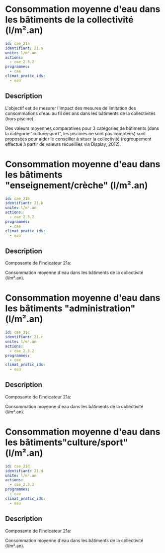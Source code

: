 # Consommation moyenne d'eau dans les bâtiments de la collectivité (l/m².an)
```yaml
id: cae_21a
identifiant: 21.a
unite: l/m².an
actions:
  - cae_2.3.2
programmes:
  - cae
climat_pratic_ids:
  - eau
```
## Description
L'objectif est de mesurer l'impact des mesures de limitation des consommations d'eau au fil des ans dans les bâtiments de la collectivités (hors piscine).

Des valeurs moyennes comparatives pour 3 catégories de bâtiments (dans la catégorie "culture/sport", les piscines ne sont pas comptées) sont proposées pour aider le conseiller à situer la collectivité (regroupement effectué à partir de valeurs recueillies via Display, 2012).




# Consommation moyenne d'eau dans les bâtiments "enseignement/crèche" (l/m².an)
```yaml
id: cae_21b
identifiant: 21.b
unite: l/m².an
actions:
  - cae_2.3.2
programmes:
  - cae
climat_pratic_ids:
  - eau
```
## Description
Composante de l'indicateur 21a:

Consommation moyenne d'eau dans les bâtiments de la collectivité (l/m².an).




# Consommation moyenne d'eau dans les bâtiments "administration" (l/m².an)
```yaml
id: cae_21c
identifiant: 21.c
unite: l/m².an
actions:
  - cae_2.3.2
programmes:
  - cae
climat_pratic_ids:
  - eau
```
## Description
Composante de l'indicateur 21a:

Consommation moyenne d'eau dans les bâtiments de la collectivité (l/m².an).




# Consommation moyenne d'eau dans les bâtiments"culture/sport" (l/m².an)
```yaml
id: cae_21d
identifiant: 21.d
unite: l/m².an
actions:
  - cae_2.3.2
programmes:
  - cae
climat_pratic_ids:
  - eau
```
## Description
Composante de l'indicateur 21a:

Consommation moyenne d'eau dans les bâtiments de la collectivité (l/m².an).




